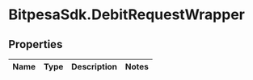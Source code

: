 # BitpesaSdk.DebitRequestWrapper

## Properties
Name | Type | Description | Notes
------------ | ------------- | ------------- | -------------


